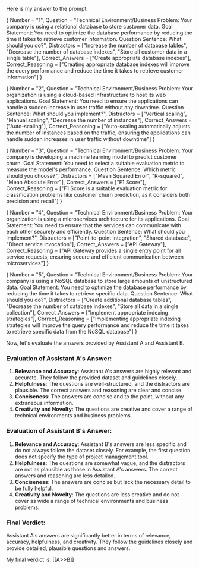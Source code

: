 
Here is my answer to the prompt:

{
Number = "1",
Question = "Technical Environment/Business Problem: Your company is using a relational database to store customer data. Goal Statement: You need to optimize the database performance by reducing the time it takes to retrieve customer information. Question Sentence: What should you do?",
Distractors = ["Increase the number of database tables", "Decrease the number of database indexes", "Store all customer data in a single table"],
Correct_Answers = ["Create appropriate database indexes"],
Correct_Reasoning = ["Creating appropriate database indexes will improve the query performance and reduce the time it takes to retrieve customer information"]
}

{
Number = "2",
Question = "Technical Environment/Business Problem: Your organization is using a cloud-based infrastructure to host its web applications. Goal Statement: You need to ensure the applications can handle a sudden increase in user traffic without any downtime. Question Sentence: What should you implement?",
Distractors = ["Vertical scaling", "Manual scaling", "Decrease the number of instances"],
Correct_Answers = ["Auto-scaling"],
Correct_Reasoning = ["Auto-scaling automatically adjusts the number of instances based on the traffic, ensuring the applications can handle sudden increases in user traffic without downtime"]
}

{
Number = "3",
Question = "Technical Environment/Business Problem: Your company is developing a machine learning model to predict customer churn. Goal Statement: You need to select a suitable evaluation metric to measure the model's performance. Question Sentence: Which metric should you choose?",
Distractors = ["Mean Squared Error", "R-squared", "Mean Absolute Error"],
Correct_Answers = ["F1 Score"],
Correct_Reasoning = ["F1 Score is a suitable evaluation metric for classification problems like customer churn prediction, as it considers both precision and recall"]
}

{
Number = "4",
Question = "Technical Environment/Business Problem: Your organization is using a microservices architecture for its applications. Goal Statement: You need to ensure that the services can communicate with each other securely and efficiently. Question Sentence: What should you implement?",
Distractors = ["Point-to-point integration", "Shared database", "Direct service invocation"],
Correct_Answers = ["API Gateway"],
Correct_Reasoning = ["API Gateway provides a single entry point for all service requests, ensuring secure and efficient communication between microservices"]
}

{
Number = "5",
Question = "Technical Environment/Business Problem: Your company is using a NoSQL database to store large amounts of unstructured data. Goal Statement: You need to optimize the database performance by reducing the time it takes to retrieve specific data. Question Sentence: What should you do?",
Distractors = ["Create additional database tables", "Decrease the number of database indexes", "Store all data in a single collection"],
Correct_Answers = ["Implement appropriate indexing strategies"],
Correct_Reasoning = ["Implementing appropriate indexing strategies will improve the query performance and reduce the time it takes to retrieve specific data from the NoSQL database"]
}

Now, let's evaluate the answers provided by Assistant A and Assistant B.

### Evaluation of Assistant A's Answer:
1. **Relevance and Accuracy**: Assistant A's answers are highly relevant and accurate. They follow the provided dataset and guidelines closely.
2. **Helpfulness**: The questions are well-structured, and the distractors are plausible. The correct answers and reasoning are clear and concise.
3. **Conciseness**: The answers are concise and to the point, without any extraneous information.
4. **Creativity and Novelty**: The questions are creative and cover a range of technical environments and business problems.

### Evaluation of Assistant B's Answer:
1. **Relevance and Accuracy**: Assistant B's answers are less specific and do not always follow the dataset closely. For example, the first question does not specify the type of project management tool.
2. **Helpfulness**: The questions are somewhat vague, and the distractors are not as plausible as those in Assistant A's answers. The correct answers and reasoning are less detailed.
3. **Conciseness**: The answers are concise but lack the necessary detail to be fully helpful.
4. **Creativity and Novelty**: The questions are less creative and do not cover as wide a range of technical environments and business problems.

### Final Verdict:
Assistant A's answers are significantly better in terms of relevance, accuracy, helpfulness, and creativity. They follow the guidelines closely and provide detailed, plausible questions and answers.

My final verdict is: [[A>>B]]